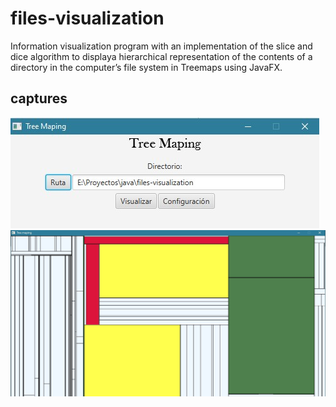 # files-visualization
Information visualization program with an implementation of the slice and dice algorithm to displaya hierarchical representation of the contents of a directory in the computer’s file system in Treemaps using JavaFX.
## captures
![main view](https://raw.githubusercontent.com/hvillega99/files-visualization/main/captures/print%20fv.jpg)
![treemap view](https://raw.githubusercontent.com/hvillega99/files-visualization/main/captures/print%20fv%201.jpg)
